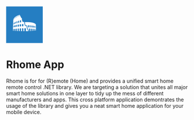 ![logo]
# Rhome App
Rhome is for for (R)emote (Home) and provides a unified smart home remote control .NET library. We are targeting a solution that unites all major smart home solutions in one layer to tidy up the mess of different manufacturers and apps. This cross platform application demontrates the usage of the library and gives you a neat smart home application for your mobile device.


[logo]: https://raw.githubusercontent.com/Thepagedot/Rhome/master/Design/Logo.png "Logo"

